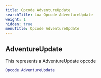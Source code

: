 ```yaml
---
title: Opcode AdventureUpdate
searchTitle: Lua Opcode AdventureUpdate
weight: 1
hidden: true
menuTitle: Opcode AdventureUpdate
---
```

## AdventureUpdate

This represents a AdventureUpdate opcode
```lua
Opcode.AdventureUpdate
```